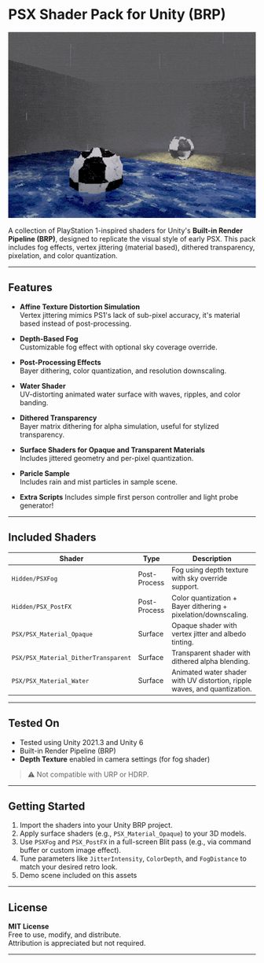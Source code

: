 # PSX Shader Pack for Unity (BRP)

<p align="center">
  <img src="Screenshots/PSX_Preview.gif" alt="PSX Preview" width="800"/>
</p>

A collection of PlayStation 1-inspired shaders for Unity's **Built-in Render Pipeline (BRP)**, designed to replicate the visual style of early PSX. This pack includes fog effects, vertex jittering (material based), dithered transparency, pixelation, and color quantization.

---

## Features

- **Affine Texture Distortion Simulation**  
  Vertex jittering mimics PS1's lack of sub-pixel accuracy, it's material based instead of post-processing.

- **Depth-Based Fog**  
  Customizable fog effect with optional sky coverage override.

- **Post-Processing Effects**  
  Bayer dithering, color quantization, and resolution downscaling.

- **Water Shader**  
  UV-distorting animated water surface with waves, ripples, and color banding.

- **Dithered Transparency**  
  Bayer matrix dithering for alpha simulation, useful for stylized transparency.

- **Surface Shaders for Opaque and Transparent Materials**  
  Includes jittered geometry and per-pixel quantization.

- **Paricle Sample**  
  Includes rain and mist particles in sample scene.

- **Extra Scripts**
  Includes simple first person controller and light probe generator!

---

## Included Shaders

| Shader                                  | Type          | Description                                                                 |
|-----------------------------------------|---------------|-----------------------------------------------------------------------------|
| `Hidden/PSXFog`                         | Post-Process  | Fog using depth texture with sky override support.                          |
| `Hidden/PSX_PostFX`                     | Post-Process  | Color quantization + Bayer dithering + pixelation/downscaling.             |
| `PSX/PSX_Material_Opaque`               | Surface       | Opaque shader with vertex jitter and albedo tinting.                        |
| `PSX/PSX_Material_DitherTransparent`    | Surface       | Transparent shader with dithered alpha blending.                            |
| `PSX/PSX_Material_Water`                | Surface       | Animated water shader with UV distortion, ripple waves, and quantization.  |

---

## Tested On

- Tested using Unity 2021.3 and Unity 6
- Built-in Render Pipeline (BRP)
- **Depth Texture** enabled in camera settings (for fog shader)

> ⚠️ Not compatible with URP or HDRP.

---

## Getting Started

1. Import the shaders into your Unity BRP project.
2. Apply surface shaders (e.g., `PSX_Material_Opaque`) to your 3D models.
3. Use `PSXFog` and `PSX_PostFX` in a full-screen Blit pass (e.g., via command buffer or custom image effect).
4. Tune parameters like `JitterIntensity`, `ColorDepth`, and `FogDistance` to match your desired retro look.
5. Demo scene included on this assets

---

## License

**MIT License**  
Free to use, modify, and distribute.  
Attribution is appreciated but not required.

---
